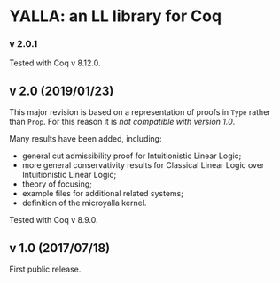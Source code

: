# YALLA: an LL library for Coq

### v 2.0.1

Tested with Coq v 8.12.0.

## v 2.0 (2019/01/23)

This major revision is based on a representation of proofs in `Type` rather than `Prop`.
For this reason it is *not compatible with version 1.0*.

Many results have been added, including:

* general cut admissibility proof for Intuitionistic Linear Logic;
* more general conservativity results for Classical Linear Logic over Intuitionistic Linear Logic;
* theory of focusing;
* example files for additional related systems;
* definition of the microyalla kernel.

Tested with Coq v 8.9.0.

## v 1.0 (2017/07/18)

First public release.

